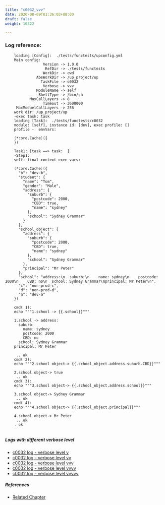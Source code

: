 ```yaml
---
title: "c0032_vvv"
date: 2020-08-09T01:36:03+88:00
draft: false
weight: 10322

---
```


### Log reference: <no value>

```
    loading [Config]:  ./tests/functests/upconfig.yml
    Main config:
                 Version -> 1.0.0
                  RefDir -> ./tests/functests
                 WorkDir -> cwd
              AbsWorkDir -> /up_project/up
                TaskFile -> c0032
                 Verbose -> vvv
              ModuleName -> self
               ShellType -> /bin/sh
           MaxCallLayers -> 8
                 Timeout -> 3600000
     MaxModuelCallLayers -> 256
    work dir: /up_project/up
    -exec task: task
    loading [Task]:  ./tests/functests/c0032
    module: [self], instance id: [dev], exec profile: []
    profile -  envVars:
    
    (*core.Cache)({
    })
    
    Task1: [task ==> task:  ]
    -Step1:
    self: final context exec vars:
    
    (*core.Cache)({
      "b": "dev-b",
      "student": {
        "name": "Tom",
        "gender": "Male",
        "address": {
          "suburb": {
            "postcode": 2000,
            "CBD": true,
            "name": "sydney"
          },
          "school": "Sydney Grammar"
        }
      },
      "school_object": {
        "address": {
          "suburb": {
            "postcode": 2000,
            "CBD": true,
            "name": "sydney"
          },
          "school": "Sydney Grammar"
        },
        "principal": "Mr Peter"
      },
      "school": "address:\n  suburb:\n    name: sydney\n    postcode: 2000\n    CBD: no\n  school: Sydney Grammar\nprincipal: Mr Peter\n",
      "c": "non-prod-c",
      "d": "non-prod-d",
      "a": "dev-a"
    })
    
    cmd( 1):
    echo """1.school -> {{.school}}"""
    
    1.school -> address:
      suburb:
        name: sydney
        postcode: 2000
        CBD: no
      school: Sydney Grammar
    principal: Mr Peter
    
     .. ok
    cmd( 2):
    echo """2.school object-> {{.school_object.address.suburb.CBD}}"""
    
    2.school object-> true
     .. ok
    cmd( 3):
    echo """3.school object-> {{.school_object.address.school}}"""
    
    3.school object-> Sydney Grammar
     .. ok
    cmd( 4):
    echo """4.school object-> {{.school_object.principal}}"""
    
    4.school object-> Mr Peter
     .. ok
    . ok
    
```

##### Logs with different verbose level
* [c0032 log - verbose level v](../../logs/c0032_v)
* [c0032 log - verbose level vv](../../logs/c0032_vv)
* [c0032 log - verbose level vvv](../../logs/c0032_vvv)
* [c0032 log - verbose level vvvv](../../logs/c0032_vvvv)
* [c0032 log - verbose level vvvvv](../../logs/c0032_vvvvv)

##### References
* [Related Chapter](../../dvars/c0032)
